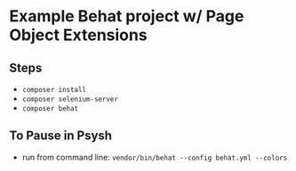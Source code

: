 # Example Behat project w/ Page Object Extensions


## Steps
-  `composer install`
-  `composer selenium-server`
-  `composer behat`

## To Pause in Psysh
- run from command line: `vendor/bin/behat --config behat.yml --colors` 
